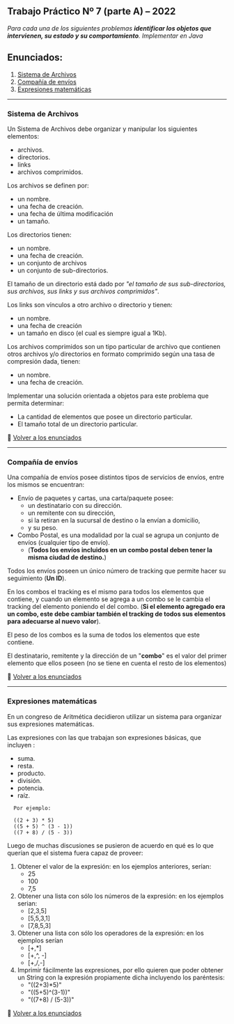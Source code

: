 ## Trabajo Práctico Nº 7 (parte A) – 2022

_Para cada una de los siguientes problemas **identificar los objetos que intervienen, su estado y su comportamiento**. Implementar en Java_

## Enunciados:
  1. [Sistema de Archivos](#sistema-de-archivos)
  1. [Compañía de envíos](#compañía-de-envíos)
  1. [Expresiones matemáticas](#expresiones-matemáticas)
___

### Sistema de Archivos
Un Sistema de Archivos debe organizar y manipular los siguientes elementos: 
* archivos.
* directorios. 
* links
* archivos comprimidos. 

Los archivos se definen por:
* un nombre.
* una fecha de creación.
* una fecha de última modificación 
* un tamaño. 

Los directorios tienen:
* un nombre.
* una fecha de creación.
* un conjunto de archivos 
* un conjunto de sub-directorios. 

El tamaño de un directorio está dado por _"el tamaño de sus sub-directorios, sus archivos, sus links y sus archivos comprimidos"_. 

Los links son vínculos a otro archivo o directorio y tienen:
* un nombre.
* una fecha de creación
* un tamaño en disco (el cual es siempre igual a 1Kb). 

Los archivos comprimidos son un tipo particular de archivo que contienen otros archivos y/o directorios en formato comprimido según una tasa de compresión dada, tienen: 
* un nombre.
* una fecha de creación.

Implementar una solución orientada a objetos para este problema que permita determinar:
* La cantidad de elementos que posee un directorio particular.
* El tamaño total de un directorio particular.



🔼 [Volver a los enunciados](#enunciados)
___

### Compañía de envíos
Una compañía de envíos posee distintos tipos de servicios de envíos, entre los mismos se encuentran:
* Envío de paquetes y cartas, una carta/paquete posee:
  * un destinatario con su dirección.
  * un remitente con su dirección,
  * si la retiran en la sucursal de destino o la envían a
domicilio, 
  * y su peso.
* Combo Postal, es una modalidad por la cual se agrupa un conjunto de envíos (cualquier tipo de envío). 
  * (**Todos los envíos incluidos en un combo postal deben tener la misma ciudad de destino.**)

Todos los envíos poseen un único número de tracking que permite hacer su seguimiento (**Un ID**). 

En los combos el tracking es el mismo para todos los elementos que contiene, y cuando un elemento se agrega a un combo se le cambia el tracking del elemento poniendo el del combo. (**Si el elemento agregado era un combo, este debe cambiar también el tracking de todos sus elementos para adecuarse al nuevo valor**).

El peso de los combos es la suma de todos los elementos que este contiene. 

El destinatario, remitente y la dirección de un "**combo**" es el valor del primer elemento que ellos poseen (no se tiene en cuenta el resto de los elementos)

🔼 [Volver a los enunciados](#enunciados)
___

### Expresiones matemáticas
En un congreso de Aritmética decidieron utilizar un sistema para organizar sus expresiones matemáticas. 

Las expresiones con las que trabajan son expresiones básicas, que incluyen :
* suma.
* resta.
* producto.
* división.
* potencia. 
* raíz. 
```
  Por ejemplo:

  ((2 + 3) * 5)
  ((5 + 5) ^ (3 - 1))
  ((7 + 8) / (5 - 3))
```

Luego de muchas discusiones se pusieron de acuerdo en qué es lo que querían que el sistema fuera capaz de proveer:

1. Obtener el valor de la expresión: en los ejemplos anteriores, serían:
    * 25
    * 100
    * 7,5
2. Obtener una lista con sólo los números de la expresión: en los ejemplos serian:
    * [2,3,5]
    * [5,5,3,1]
    * [7,8,5,3]
3. Obtener una lista con sólo los operadores de la expresión: en los ejemplos serían 
    * [+,*]
    * [+,^, -]
    * [+,/,-]
4. Imprimir fácilmente las expresiones, por ello quieren que poder obtener un String con la expresión propiamente dicha incluyendo los paréntesis: 
    * "((2+3)*5)"
    * "((5+5)^(3-1))"
    * "((7+8) / (5-3))"

🔼 [Volver a los enunciados](#enunciados)